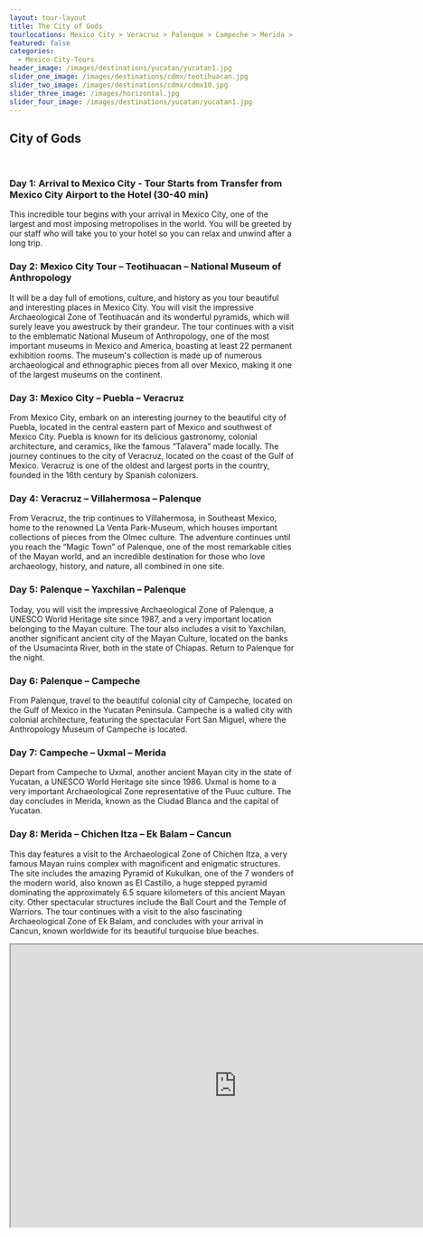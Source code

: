 ```yaml
---
layout: tour-layout
title: The City of Gods
tourlocations: Mexico City > Veracruz > Palenque > Campeche > Merida > Cancun
featured: false
categories:
  - Mexico-City-Tours
header_image: /images/destinations/yucatan/yucatan1.jpg
slider_one_image: /images/destinations/cdmx/teotihuacan.jpg
slider_two_image: /images/destinations/cdmx/cdmx10.jpg
slider_three_image: /images/horizontal.jpg
slider_four_image: /images/destinations/yucatan/yucatan1.jpg
---
```

## City of Gods

&nbsp;  

### Day 1: Arrival to Mexico City - Tour Starts from Transfer from Mexico City Airport to the Hotel (30-40 min)

This incredible tour begins with your arrival in Mexico City, one of the largest and most imposing metropolises in the world. You will be greeted by our staff who will take you to your hotel so you can relax and unwind after a long trip.

### Day 2: Mexico City Tour – Teotihuacan – National Museum of Anthropology 

It will be a day full of emotions, culture, and history as you tour beautiful and interesting places in Mexico City. You will visit the impressive Archaeological Zone of Teotihuacán and its wonderful pyramids, which will surely leave you awestruck by their grandeur. The tour continues with a visit to the emblematic National Museum of Anthropology, one of the most important museums in Mexico and America, boasting at least 22 permanent exhibition rooms. The museum's collection is made up of numerous archaeological and ethnographic pieces from all over Mexico, making it one of the largest museums on the continent.

### Day 3: Mexico City – Puebla – Veracruz

From Mexico City, embark on an interesting journey to the beautiful city of Puebla, located in the central eastern part of Mexico and southwest of Mexico City. Puebla is known for its delicious gastronomy, colonial architecture, and ceramics, like the famous “Talavera” made locally. The journey continues to the city of Veracruz, located on the coast of the Gulf of Mexico. Veracruz is one of the oldest and largest ports in the country, founded in the 16th century by Spanish colonizers.

### Day 4: Veracruz – Villahermosa – Palenque

From Veracruz, the trip continues to Villahermosa, in Southeast Mexico, home to the renowned La Venta Park-Museum, which houses important collections of pieces from the Olmec culture. The adventure continues until you reach the “Magic Town” of Palenque, one of the most remarkable cities of the Mayan world, and an incredible destination for those who love archaeology, history, and nature, all combined in one site.

### Day 5: Palenque – Yaxchilan – Palenque

Today, you will visit the impressive Archaeological Zone of Palenque, a UNESCO World Heritage site since 1987, and a very important location belonging to the Mayan culture. The tour also includes a visit to Yaxchilan, another significant ancient city of the Mayan Culture, located on the banks of the Usumacinta River, both in the state of Chiapas. Return to Palenque for the night.

### Day 6: Palenque – Campeche

From Palenque, travel to the beautiful colonial city of Campeche, located on the Gulf of Mexico in the Yucatan Peninsula. Campeche is a walled city with colonial architecture, featuring the spectacular Fort San Miguel, where the Anthropology Museum of Campeche is located.

### Day 7: Campeche – Uxmal – Merida

Depart from Campeche to Uxmal, another ancient Mayan city in the state of Yucatan, a UNESCO World Heritage site since 1986. Uxmal is home to a very important Archaeological Zone representative of the Puuc culture. The day concludes in Merida, known as the Ciudad Blanca and the capital of Yucatan.

### Day 8: Merida – Chichen Itza – Ek Balam – Cancun

This day features a visit to the Archaeological Zone of Chichen Itza, a very famous Mayan ruins complex with magnificent and enigmatic structures. The site includes the amazing Pyramid of Kukulkan, one of the 7 wonders of the modern world, also known as El Castillo, a huge stepped pyramid dominating the approximately 6.5 square kilometers of this ancient Mayan city. Other spectacular structures include the Ball Court and the Temple of Warriors. The tour continues with a visit to the also fascinating Archaeological Zone of Ek Balam, and concludes with your arrival in Cancun, known worldwide for its beautiful turquoise blue beaches.


<div class='map-container'>

<iframe src="https://www.google.com/maps/d/u/0/embed?mid=1D8tHRZ1awBcvFckbw29dfcGPo-sTnj0&ehbc=2E312F&noprof=1" width="800" height="500"></iframe>

</div>

&nbsp;